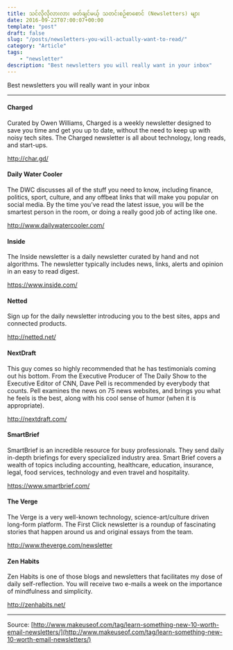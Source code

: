 ```yaml
---
title: သင်လိုလိုလားလား ဖတ်ချင်မယ့် သတင်းစဉ်စာစောင် (Newsletters) များ
date: 2016-09-22T07:00:07+00:00
template: "post"  
draft: false  
slug: "/posts/newsletters-you-will-actually-want-to-read/"  
category: "Article"  
tags:
    - "newsletter"
description: "Best newsletters you will really want in your inbox"
---
```

Best newsletters you will really want in your inbox

---

#### Charged
Curated by Owen Williams, Charged is a weekly newsletter designed to save you time and get you up to date, without the need to keep up with noisy tech sites. The Charged newsletter is all about technology, long reads, and start-ups.

<http://char.gd/>

#### Daily Water Cooler
The DWC discusses all of the stuff you need to know, including finance, politics, sport, culture, and any offbeat links that will make you popular on social media. By the time you’ve read the latest issue, you will be the smartest person in the room, or doing a really good job of acting like one.

<http://www.dailywatercooler.com/>

#### Inside
The Inside newsletter is a daily newsletter curated by hand and not algorithms. The newsletter typically includes news, links, alerts and opinion in an easy to read digest.

<https://www.inside.com/>

#### Netted
Sign up for the daily newsletter introducing you to the best sites, apps and connected products.

<http://netted.net/>

#### NextDraft
This guy comes so highly recommended that he has testimonials coming out his bottom. From the Executive Producer of The Daily Show to the Executive Editor of CNN, Dave Pell is recommended by everybody that counts. Pell examines the news on 75 news websites, and brings you what he feels is the best, along with his cool sense of humor (when it is appropriate).

<http://nextdraft.com/>

#### SmartBrief
SmartBrief is an incredible resource for busy professionals. They send daily in-depth briefings for every specialized industry area. Smart Brief covers a wealth of topics including accounting, healthcare, education, insurance, legal, food services, technology and even travel and hospitality.

<https://www.smartbrief.com/>

#### The Verge
The Verge is a very well-known technology, science-art/culture driven long-form platform. The First Click newsletter is a roundup of fascinating stories that happen around us and original essays from the team.

<http://www.theverge.com/newsletter>

#### Zen Habits
Zen Habits is one of those blogs and newsletters that facilitates my dose of daily self-reflection. You will receive two e-mails a week on the importance of mindfulness and simplicity.

<http://zenhabits.net/>

---
  
Source: [http://www.makeuseof.com/tag/learn-something-new-10-worth-email-newsletters/](http://www.makeuseof.com/tag/learn-something-new-10-worth-email-newsletters/)